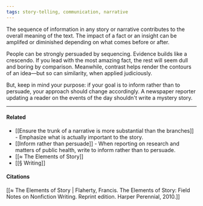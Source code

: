 ```yaml
---
tags: story-telling, communication, narrative
---
```


The sequence of information in any story or narrative contributes to the overall
meaning of the text. The impact of a fact or an insight can be amplifed or
diminished depending on what comes before or after.

People can be strongly persuaded by sequencing. Evidence builds like a
crescendo. If you lead with the most amazing fact, the rest will seem dull and
boring by comparison. Meanwhile, contrast helps render the contours of an
idea—but so can similarity, when applied judiciously.

But, keep in mind your purpose: if your goal is to inform rather than to
persuade, your approach should change accordingly. A newspaper reporter updating
a reader on the events of the day shouldn't write a mystery story.

---

#### Related

- [[Ensure the trunk of a narrative is more substantial than the branches]] -
  Emphasize what is actually important to the story.
- [[Inform rather than persuade]] - When reporting on research and matters of
  public health, write to inform rather than to persuade.
- [[≈ The Elements of Story]]
- [[§ Writing]]

#### Citations

[[≈ The Elements of Story | Flaherty, Francis. The Elements of Story: Field Notes on Nonfiction Writing. Reprint edition. Harper Perennial, 2010.]]
